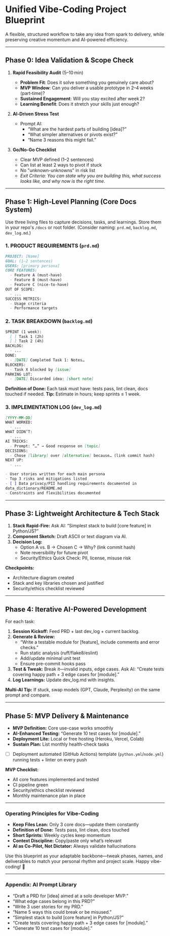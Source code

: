 # Unified Vibe‑Coding Project Blueprint

A flexible, structured workflow to take any idea from spark to delivery,
while preserving creative momentum and AI-powered efficiency.

---

## Phase 0: Idea Validation & Scope Check

1. **Rapid Feasibility Audit** (5–10 min)
   - **Problem Fit**: Does it solve something you genuinely care about?
   - **MVP Window**: Can you deliver a usable prototype in 2–4 weeks (part‑time)?
   - **Sustained Engagement**: Will you stay excited after week 2?
   - **Learning Benefit**: Does it stretch your skills just enough?

2. **AI‑Driven Stress Test**
   - Prompt AI:
     - “What are the hardest parts of building [idea]?”
     - “What simpler alternatives or pivots exist?”
     - “Name 3 reasons this might fail.”

3. **Go/No‑Go Checklist**
   - Clear MVP defined (1–2 sentences)
   - Can list at least 2 ways to pivot if stuck
   - No "unknown-unknowns" in risk list
   - *Exit Criteria: You can state why you are building this, what success looks like,
     and why now is the right time.*

---

## Phase 1: High‑Level Planning (Core Docs System)

Use three living files to capture decisions, tasks, and learnings.
Store them in your repo's `/docs` or root folder. (Consider naming: `prd.md`, `backlog.md`, `dev_log.md`.)

### 1. PRODUCT REQUIREMENTS (`prd.md`)

```markdown
PROJECT: [Name]
GOAL: (1–2 sentences)
USERS: [primary persona]
CORE FEATURES:
  - Feature A (must-have)
  - Feature B (must-have)
  - Feature C (nice-to-have)
OUT OF SCOPE:
  - ...
SUCCESS METRICS:
  - Usage criteria
  - Performance targets
```

### 2. TASK BREAKDOWN (`backlog.md`)

```markdown
SPRINT (1 week):
  [ ] Task 1 (2h)
  [ ] Task 2 (4h)
BACKLOG:
  - ...
DONE:
  - [DATE] Completed Task 1: Notes…
BLOCKERS:
  - Task X blocked by [issue]
PARKING LOT:
  - [DATE] Discarded idea: [short note]
```

**Definition of Done:** Each task must have: tests pass, lint clean, docs touched if needed.
**Tip:** Estimate in hours; keep sprints ≤ 1 week.

### 3. IMPLEMENTATION LOG (`dev_log.md`)

```markdown
[YYYY-MM-DD]
WHAT WORKED:
  - ...
WHAT DIDN’T:
  - ...
AI TRICKS:
  - Prompt: “…” → Good response on [topic]
DECISIONS:
  - Chose [library] over [alternative] because… (link commit hash)
NEXT UP:
  - ...

- User stories written for each main persona
- Top 3 risks and mitigations listed
- [ ] Data privacy/PII handling requirements documented in 
data_dictionary/README.md
- Constraints and flexibilities documented
```

---

## Phase 3: Lightweight Architecture & Tech Stack

1. **Stack Rapid-Fire:** Ask AI: “Simplest stack to build [core feature] in Python/JS?”
2. **Component Sketch:** Draft ASCII or text diagram via AI.
3. **Decision Log:**
   - Option A vs. B → Chosen C → Why? (link commit hash)
   - Note reversibility for future pivot
   - Security/Ethics Quick Check: PII, license, misuse risk

**Checkpoints:**

- Architecture diagram created
- Stack and key libraries chosen and justified
- Security/ethics checklist reviewed

---

## Phase 4: Iterative AI-Powered Development

For each task:

1. **Session Kickoff:** Feed PRD + last dev_log + current backlog.
2. **Generate & Review:**
   - “Write a testable module for [feature], include comments and error checks.”
   - Run static analysis (ruff/flake8/eslint)
   - Add/update minimal unit test
   - Ensure pre-commit hooks pass
3. **Test & Tweak:** Break it—invalid inputs, edge cases. Ask AI:
   “Create tests covering happy path + 3 edge cases for [module].”
4. **Log Learnings:** Update dev_log.md with insights.

**Multi-AI Tip:** If stuck, swap models (GPT, Claude, Perplexity) on the same prompt and compare.

---

## Phase 5: MVP Delivery & Maintenance

- **MVP Definition:** Core use-case works smoothly
- **AI-Enhanced Testing:** “Generate 10 test cases for [module].”
- **Deployment Lite:** Local or free hosting (Heroku, Vercel, Colab)
- **Sustain Plan:** List monthly health-check tasks
- [ ] Deployment automated (GitHub Actions) template (`python.yml`/`node.yml`)
      running tests + linter on every push

**MVP Checklist:**

- All core features implemented and tested
- CI pipeline green
- Security/ethics checklist reviewed
- Monthly maintenance plan in place

---

### Operating Principles for Vibe-Coding

- **Keep Files Lean:** Only 3 core docs—update them constantly
- **Definition of Done:** Tests pass, lint clean, docs touched
- **Short Sprints:** Weekly cycles keep momentum
- **Context Discipline:** Copy/paste only what’s relevant
- **AI as Co-Pilot, Not Dictator:** Always validate hallucinations

Use this blueprint as your adaptable backbone—tweak phases, names, and deliverables to match your personal
rhythm and project scale. Happy vibe-coding! 🚀

---

### Appendix: AI Prompt Library

- “Draft a PRD for [idea] aimed at a solo developer MVP.”
- “What edge cases belong in this PRD?”
- “Write 3 user stories for my PRD.”
- “Name 5 ways this could break or be misused.”
- “Simplest stack to build [core feature] in Python/JS?”
- “Create tests covering happy path + 3 edge cases for [module].”
- “Generate 10 test cases for [module].”
